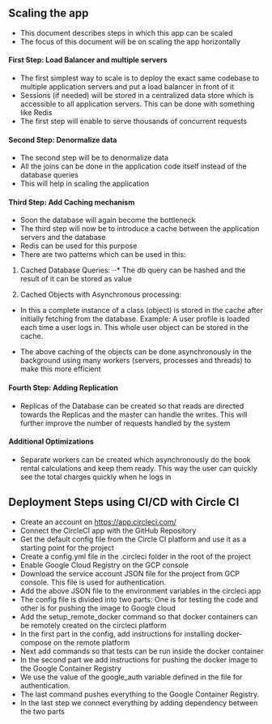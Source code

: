 ## Scaling the app
* This document describes steps in which this app can be scaled
* The focus of this document will be on scaling the app horizontally

#### First Step: Load Balancer and multiple servers
* The first simplest way to scale is to deploy the exact same codebase 
to multiple application servers and put a load balancer in front of it 
* Sessions (if needed) will be stored in a centralized data store which is accessible to all application servers. 
This can be done with something like Redis
* The first step will enable to serve thousands of concurrent requests

#### Second Step: Denormalize data
* The second step will be to denormalize data
* All the joins can be done in the application code itself instead of the database queries
* This will help in scaling the application

#### Third Step: Add Caching mechanism
* Soon the database will again become the bottleneck
* The third step will now be to introduce a cache between the application servers and the database
* Redis can be used for this purpose
* There are two patterns which can be used in this:

1. Cached Database Queries:
⋅⋅* The db query can be hashed and the result of it can be stored as value

2. Cached Objects with Asynchronous processing:

* In this a complete instance of a class (object) is stored in the cache 
after initially fetching from the database.
Example: A user profile is loaded each time a user logs in.
This whole user object can be stored in the cache.

* The above caching of the objects can be done asynchronously in the 
background using many workers (servers, processes and threads) to make 
this more efficient

#### Fourth Step: Adding Replication
* Replicas of the Database can be created so that reads are directed towards the Replicas 
and the master can handle the writes. This will further improve the number of requests handled by the system

#### Additional Optimizations
* Separate workers can be created which asynchronously do the book rental calculations and keep them ready.
This way the user can quickly see the total charges quickly when he logs in


## Deployment Steps using CI/CD with Circle CI
* Create an account on https://app.circleci.com/
* Connect the CircleCI app with the GitHub Repository
* Get the default config file from the Circle CI platform and use it as a starting point for the project
* Create a config.yml file in the .circleci folder in the root of the project
* Enable Google Cloud Registry on the GCP console
* Download the service account JSON file for the project from GCP console. This file is used for authentication.
* Add the above JSON file to the environment variables in the circleci app
* The config file is divided into two parts: One is for testing the code 
and other is for pushing the image to Google cloud
* Add the setup_remote_docker command so that docker containers can be remotely 
created on the circleci platform
* In the first part in the config, add instructions for installing docker-compose on the remote platform
* Next add commands so that tests can be run inside the docker container
* In the second part we add instructions for pushing the docker image to the Google Container Registry
* We use the value of the google_auth variable defined in the file for authentication. 
* The last command pushes everything to the Google Container Registry.
* In the last step we connect everything by adding dependency between the two parts
 
